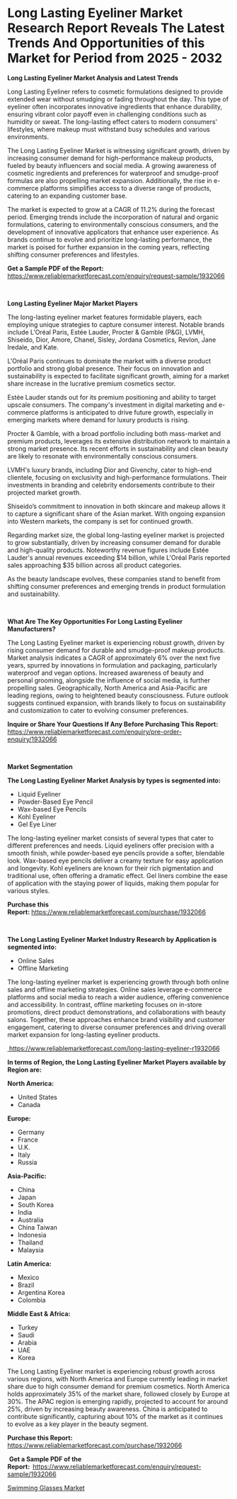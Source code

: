 <p><h1>Long Lasting Eyeliner Market Research Report Reveals The Latest Trends And Opportunities of this Market for Period from 2025 - 2032</h1></p><p><strong>Long Lasting Eyeliner Market Analysis and Latest Trends</strong></p>
<p><p>Long Lasting Eyeliner refers to cosmetic formulations designed to provide extended wear without smudging or fading throughout the day. This type of eyeliner often incorporates innovative ingredients that enhance durability, ensuring vibrant color payoff even in challenging conditions such as humidity or sweat. The long-lasting effect caters to modern consumers' lifestyles, where makeup must withstand busy schedules and various environments.</p><p>The Long Lasting Eyeliner Market is witnessing significant growth, driven by increasing consumer demand for high-performance makeup products, fueled by beauty influencers and social media. A growing awareness of cosmetic ingredients and preferences for waterproof and smudge-proof formulas are also propelling market expansion. Additionally, the rise in e-commerce platforms simplifies access to a diverse range of products, catering to an expanding customer base.</p><p>The market is expected to grow at a CAGR of 11.2% during the forecast period. Emerging trends include the incorporation of natural and organic formulations, catering to environmentally conscious consumers, and the development of innovative applicators that enhance user experience. As brands continue to evolve and prioritize long-lasting performance, the market is poised for further expansion in the coming years, reflecting shifting consumer preferences and lifestyles.</p></p>
<p><strong>Get a Sample PDF of the Report:&nbsp;</strong> <a href="https://www.reliablemarketforecast.com/enquiry/request-sample/1932066?utm_campaign=1899&utm_medium=2&utm_source=Github&utm_content=ia&utm_term=08022025&utm_id=long-lasting-eyeliner">https://www.reliablemarketforecast.com/enquiry/request-sample/1932066</a></p>
<p>&nbsp;</p>
<p><strong>Long Lasting Eyeliner Major Market Players</strong></p>
<p><p>The long-lasting eyeliner market features formidable players, each employing unique strategies to capture consumer interest. Notable brands include L'Oréal Paris, Estée Lauder, Procter & Gamble (P&G), LVMH, Shiseido, Dior, Amore, Chanel, Sisley, Jordana Cosmetics, Revlon, Jane Iredale, and Kate.</p><p>L'Oréal Paris continues to dominate the market with a diverse product portfolio and strong global presence. Their focus on innovation and sustainability is expected to facilitate significant growth, aiming for a market share increase in the lucrative premium cosmetics sector.</p><p>Estée Lauder stands out for its premium positioning and ability to target upscale consumers. The company's investment in digital marketing and e-commerce platforms is anticipated to drive future growth, especially in emerging markets where demand for luxury products is rising.</p><p>Procter & Gamble, with a broad portfolio including both mass-market and premium products, leverages its extensive distribution network to maintain a strong market presence. Its recent efforts in sustainability and clean beauty are likely to resonate with environmentally conscious consumers.</p><p>LVMH's luxury brands, including Dior and Givenchy, cater to high-end clientele, focusing on exclusivity and high-performance formulations. Their investments in branding and celebrity endorsements contribute to their projected market growth.</p><p>Shiseido’s commitment to innovation in both skincare and makeup allows it to capture a significant share of the Asian market. With ongoing expansion into Western markets, the company is set for continued growth.</p><p>Regarding market size, the global long-lasting eyeliner market is projected to grow substantially, driven by increasing consumer demand for durable and high-quality products. Noteworthy revenue figures include Estée Lauder's annual revenues exceeding $14 billion, while L'Oréal Paris reported sales approaching $35 billion across all product categories.</p><p>As the beauty landscape evolves, these companies stand to benefit from shifting consumer preferences and emerging trends in product formulation and sustainability.</p></p>
<p>&nbsp;</p>
<p><strong>What Are The Key Opportunities For Long Lasting Eyeliner Manufacturers?</strong></p>
<p><p>The Long Lasting Eyeliner market is experiencing robust growth, driven by rising consumer demand for durable and smudge-proof makeup products. Market analysis indicates a CAGR of approximately 6% over the next five years, spurred by innovations in formulation and packaging, particularly waterproof and vegan options. Increased awareness of beauty and personal grooming, alongside the influence of social media, is further propelling sales. Geographically, North America and Asia-Pacific are leading regions, owing to heightened beauty consciousness. Future outlook suggests continued expansion, with brands likely to focus on sustainability and customization to cater to evolving consumer preferences.</p></p>
<p><strong>Inquire or Share Your Questions If Any Before Purchasing This Report:</strong> <a href="https://www.reliablemarketforecast.com/enquiry/pre-order-enquiry/1932066?utm_campaign=1899&utm_medium=2&utm_source=Github&utm_content=ia&utm_term=08022025&utm_id=long-lasting-eyeliner">https://www.reliablemarketforecast.com/enquiry/pre-order-enquiry/1932066</a></p>
<p>&nbsp;</p>
<p><strong>Market Segmentation</strong></p>
<p><strong>The Long Lasting Eyeliner Market Analysis by types is segmented into:</strong></p>
<p><ul><li>Liquid Eyeliner</li><li>Powder-Based Eye Pencil</li><li>Wax-based Eye Pencils</li><li>Kohl Eyeliner</li><li>Gel Eye Liner</li></ul></p>
<p><p>The long-lasting eyeliner market consists of several types that cater to different preferences and needs. Liquid eyeliners offer precision with a smooth finish, while powder-based eye pencils provide a softer, blendable look. Wax-based eye pencils deliver a creamy texture for easy application and longevity. Kohl eyeliners are known for their rich pigmentation and traditional use, often offering a dramatic effect. Gel liners combine the ease of application with the staying power of liquids, making them popular for various styles.</p></p>
<p><strong>Purchase this Report:&nbsp;</strong><a href="https://www.reliablemarketforecast.com/purchase/1932066?utm_campaign=1899&utm_medium=2&utm_source=Github&utm_content=ia&utm_term=08022025&utm_id=long-lasting-eyeliner">https://www.reliablemarketforecast.com/purchase/1932066</a></p>
<p>&nbsp;</p>
<p><strong>The Long Lasting Eyeliner Market Industry Research by Application is segmented into:</strong></p>
<p><ul><li>Online Sales</li><li>Offline Marketing</li></ul></p>
<p><p>The long-lasting eyeliner market is experiencing growth through both online sales and offline marketing strategies. Online sales leverage e-commerce platforms and social media to reach a wider audience, offering convenience and accessibility. In contrast, offline marketing focuses on in-store promotions, direct product demonstrations, and collaborations with beauty salons. Together, these approaches enhance brand visibility and customer engagement, catering to diverse consumer preferences and driving overall market expansion for long-lasting eyeliner products.</p></p>
<p><a href="https://www.reliablemarketforecast.com/long-lasting-eyeliner-r1932066?utm_campaign=1899&utm_medium=2&utm_source=Github&utm_content=ia&utm_term=08022025&utm_id=long-lasting-eyeliner">&nbsp;https://www.reliablemarketforecast.com/long-lasting-eyeliner-r1932066</a></p>
<p><strong>In terms of Region, the Long Lasting Eyeliner Market Players available by Region are:</strong></p>
<p>
    <p> <strong> North America: </strong>
        <ul>
            <li>United States</li>
            <li>Canada</li>
        </ul>
        </p> 
    <p> <strong> Europe: </strong>
        <ul>
            <li>Germany</li>
            <li>France</li>
            <li>U.K.</li>
            <li>Italy</li>
            <li>Russia</li>
        </ul>
        </p> 
    <p> <strong> Asia-Pacific: </strong>
        <ul>
            <li>China</li>
            <li>Japan</li>
            <li>South Korea</li>
            <li>India</li>
            <li>Australia</li>
            <li>China Taiwan</li>
            <li>Indonesia</li>
            <li>Thailand</li>
            <li>Malaysia</li>
        </ul>
        </p> 
    <p> <strong> Latin America: </strong>
        <ul>
            <li>Mexico</li>
            <li>Brazil</li>
            <li>Argentina Korea</li>
            <li>Colombia</li>
        </ul>
        </p> 
    <p> <strong> Middle East & Africa: </strong>
        <ul>
            <li>Turkey</li>
            <li>Saudi</li>
            <li>Arabia</li>
            <li>UAE</li>
            <li>Korea</li>
        </ul>
    </p>
    </p>
<p><p>The Long Lasting Eyeliner market is experiencing robust growth across various regions, with North America and Europe currently leading in market share due to high consumer demand for premium cosmetics. North America holds approximately 35% of the market share, followed closely by Europe at 30%. The APAC region is emerging rapidly, projected to account for around 25%, driven by increasing beauty awareness. China is anticipated to contribute significantly, capturing about 10% of the market as it continues to evolve as a key player in the beauty segment.</p></p>
<p><strong>Purchase this Report: </strong><a href="https://www.reliablemarketforecast.com/purchase/1932066?utm_campaign=1899&utm_medium=2&utm_source=Github&utm_content=ia&utm_term=08022025&utm_id=long-lasting-eyeliner">https://www.reliablemarketforecast.com/purchase/1932066</a></p>
<p>&nbsp;<strong>Get a Sample PDF of the Report:&nbsp;&nbsp;</strong><a href="https://www.reliablemarketforecast.com/enquiry/request-sample/1932066?utm_campaign=1899&utm_medium=2&utm_source=Github&utm_content=ia&utm_term=08022025&utm_id=long-lasting-eyeliner">https://www.reliablemarketforecast.com/enquiry/request-sample/1932066</a></p>
<p><strong></strong></p>
<p><p><a href="https://github.com/YashRP12/Market-Research-Report-List-7/blob/main/swimming-glasses-market.md?utm_campaign=1899&utm_medium=2&utm_source=Github&utm_content=ia&utm_term=08022025&utm_id=long-lasting-eyeliner">Swimming Glasses Market</a></p></p>